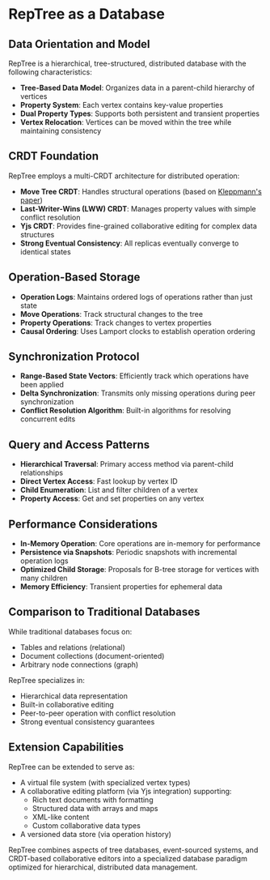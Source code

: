 # RepTree as a Database

## Data Orientation and Model

RepTree is a hierarchical, tree-structured, distributed database with the following characteristics:

- **Tree-Based Data Model**: Organizes data in a parent-child hierarchy of vertices
- **Property System**: Each vertex contains key-value properties
- **Dual Property Types**: Supports both persistent and transient properties
- **Vertex Relocation**: Vertices can be moved within the tree while maintaining consistency

## CRDT Foundation

RepTree employs a multi-CRDT architecture for distributed operation:

- **Move Tree CRDT**: Handles structural operations (based on [Kleppmann's paper](https://martin.kleppmann.com/papers/move-op.pdf))
- **Last-Writer-Wins (LWW) CRDT**: Manages property values with simple conflict resolution
- **Yjs CRDT**: Provides fine-grained collaborative editing for complex data structures
- **Strong Eventual Consistency**: All replicas eventually converge to identical states

## Operation-Based Storage

- **Operation Logs**: Maintains ordered logs of operations rather than just state
- **Move Operations**: Track structural changes to the tree
- **Property Operations**: Track changes to vertex properties
- **Causal Ordering**: Uses Lamport clocks to establish operation ordering

## Synchronization Protocol

- **Range-Based State Vectors**: Efficiently track which operations have been applied
- **Delta Synchronization**: Transmits only missing operations during peer synchronization
- **Conflict Resolution Algorithm**: Built-in algorithms for resolving concurrent edits

## Query and Access Patterns

- **Hierarchical Traversal**: Primary access method via parent-child relationships
- **Direct Vertex Access**: Fast lookup by vertex ID
- **Child Enumeration**: List and filter children of a vertex
- **Property Access**: Get and set properties on any vertex

## Performance Considerations

- **In-Memory Operation**: Core operations are in-memory for performance
- **Persistence via Snapshots**: Periodic snapshots with incremental operation logs
- **Optimized Child Storage**: Proposals for B-tree storage for vertices with many children
- **Memory Efficiency**: Transient properties for ephemeral data

## Comparison to Traditional Databases

While traditional databases focus on:
- Tables and relations (relational)
- Document collections (document-oriented)
- Arbitrary node connections (graph)

RepTree specializes in:
- Hierarchical data representation
- Built-in collaborative editing
- Peer-to-peer operation with conflict resolution
- Strong eventual consistency guarantees

## Extension Capabilities

RepTree can be extended to serve as:
- A virtual file system (with specialized vertex types)
- A collaborative editing platform (via Yjs integration) supporting:
  - Rich text documents with formatting
  - Structured data with arrays and maps
  - XML-like content
  - Custom collaborative data types
- A versioned data store (via operation history)

RepTree combines aspects of tree databases, event-sourced systems, and CRDT-based collaborative editors into a specialized database paradigm optimized for hierarchical, distributed data management. 